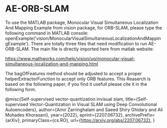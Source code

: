 # AE-ORB-SLAM
To use the MATLAB package, Monocular Visual Simultaneous Localization And Mapping Example from vision package, for ORB-SLAM, please type the following command in MATLAB console:
openExample('vision/MonocularVisualSimultaneousLocalizationAndMappingExample').
There are totally three files that need modification to run AE-ORB-SLAM. The main file is directly imported here from matlab website:

https://www.mathworks.com/help/vision/ug/monocular-visual-simultaneous-localization-and-mapping.html

The bagOfFeatures method should be adjusted to accept a proper helperExtractorFunction to accept only ORB features.
This Reaserch is based on the following paper, if you find it usefull please cite it in the following form.

@misc{Self-supervised vector-quantization invisual slam,
      title={Self-supervised Vector-Quantization in Visual SLAM using Deep Convolutional Autoencoders}, 
      author={Amir Zarringhalam and Saeed Shiry Ghidary and Ali Mohades Khorasani},
      year={2022},
      eprint={2207.06732},
      archivePrefix={arXiv},
      primaryClass={cs.RO},
      url={https://arxiv.org/abs/2207.06732}, 
}


